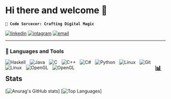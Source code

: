 # Hi there and welcome 👋

**`🧙 Code Sorcecer: Crafting Digital Magic`**
<!--
[![LinkedIn badge](https://img.shields.io/badge/-joao-silva01-blue?style=for-the-badge&logo=linkedin)](https://www.linkedin.com/in/joaosilva01)
[![Instagram badge](https://img.shields.io/badge/-@joao_manuel7-purple?style=for-the-badge&logo=Instagram&logoColor=white)](https://www.instagram.com/joao_manuel7/)
[![Email badge](https://img.shields.io/badge/-jmns.2001-c71610?style=for-the-badge&logo=Gmail&logoColor=white)](mailto:jmns.2001@gmail.com)
-->

<p align="left">
      <a href="https://www.linkedin.com/in/joaosilva01">
         <img alt="linkedin" title="joaosilva01" src="https://custom-icon-badges.demolab.com/badge/-joaosilva01-blue?style=for-the-badge&logo=linkedin&logoColor=white"/></a> 
      <a href="https://www.instagram.com/joao_manuel7/">
         <img alt="intagram" title="@joao_manuel7" src="https://custom-icon-badges.demolab.com/badge/-joao_manuel7-ea4aaa?style=for-the-badge&logo=instagram&logoColor=white"/></a> 
      <a href="mailto:jmns.2001@gmail.com">
         <img alt="email" title="email" src="https://custom-icon-badges.demolab.com/badge/-contact%20me-c71610?style=for-the-badge&logo=Gmail&logoColor=white"/></a>
   </p>

---

### 🧰 Languages and Tools

<img align="left" alt="Haskell" with="30px" style="padding-right:10px;" src="https://cdn.jsdelivr.net/gh/devicons/devicon/icons/haskell/haskell-original.svg" />
<img align="left" alt="Java" with="30px" style="padding-right:10px;" src="https://cdn.jsdelivr.net/gh/devicons/devicon/icons/java/java-original.svg" />
<img align="left" alt="C" with="30px" style="padding-right:10px;" src="https://cdn.jsdelivr.net/gh/devicons/devicon/icons/c/c-original.svg" />
<img align="left" alt="C++" with="30px" style="padding-right:10px;" src="https://cdn.jsdelivr.net/gh/devicons/devicon/icons/cplusplus/cplusplus-original.svg" />
<img align="left" alt="C#" with="30px" style="padding-right:10px;" src="https://cdn.jsdelivr.net/gh/devicons/devicon/icons/csharp/csharp-original.svg" />
<img align="left" alt="Python" with="30px" style="padding-right:10px;" src="https://cdn.jsdelivr.net/gh/devicons/devicon/icons/python/python-original.svg"  />
<img align="left" alt="Linux" with="30px" style="padding-right:10px;" src="https://cdn.jsdelivr.net/gh/devicons/devicon/icons/linux/linux-original.svg"  />
<img align="left" alt="Git" with="30px" style="padding-right:10px;" src="https://cdn.jsdelivr.net/gh/devicons/devicon/icons/git/git-original.svg"  />
<img align="left" alt="Linux" with="30px" style="padding-right:10px;" src="https://cdn.jsdelivr.net/gh/devicons/devicon/icons/mysql/mysql-original.svg"  />
<img align="left" alt="OpenGL" with="30px" style="padding-right:10px;" src="https://cdn.jsdelivr.net/gh/devicons/devicon/icons/opengl/opengl-original.svg"  />
<img align="left" alt="OpenGL" with="30px" style="padding-right:10px;" src="https://cdn.jsdelivr.net/gh/devicons/devicon/icons/dot-net/dot-net-plain-wordmark.svg"  />

## 📊 Stats

[![Anurag's GitHub stats](https://github-readme-stats.vercel.app/api?username=jmns01&show_icons=true&theme=midnight-purple)]
[![Top Languages](https://github-readme-stats.vercel.app/api/top-langs/?username=jmns01&layout=donut&theme=midnight-purple)]

<!--
**jmns01/jmns01** is a ✨ _special_ ✨ repository because its `README.md` (this file) appears on your GitHub profile.

Here are some ideas to get you started:

- 🔭 I’m currently working on ...
- 🌱 I’m currently learning ...
- 👯 I’m looking to collaborate on ...
- 🤔 I’m looking for help with ...
- 💬 Ask me about ...
- 📫 How to reach me: ...
- 😄 Pronouns: ...
- ⚡ Fun fact: ...
-->